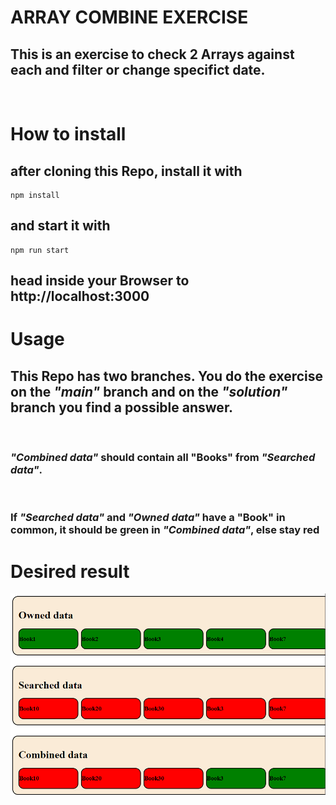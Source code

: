 # ARRAY COMBINE EXERCISE

## This is an exercise to check 2 Arrays against each and filter or change specifict date.

<br>

# How to install

## after cloning this Repo, install it with

```
npm install
```

## and start it with

```
npm run start
```

## head inside your Browser to http://localhost:3000

# Usage

## This Repo has two branches. You do the exercise on the **_"main"_** branch and on the **_"solution"_** branch you find a possible answer.

<br>

### **_"Combined data"_** should contain all "Books" from **_"Searched data"_**.

<br>

### If **_"Searched data"_** and **_"Owned data"_** have a "Book" in common, it should be green in **_"Combined data"_**, else stay red

# Desired result

![Excample](./example.png)
